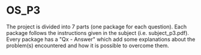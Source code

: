 # OS_P3
The project is divided into 7 parts (one package for each question). Each package follows the instructions given in the subject (i.e. subject_p3.pdf).
Every package has a "Qx - Answer" which add some explanations about the problem(s) encountered and how it is possible to overcome them. 